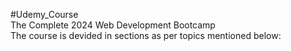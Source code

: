 #Udemy_Course <br>
The Complete 2024 Web Development Bootcamp <br>
The course is devided in sections as per topics mentioned below: